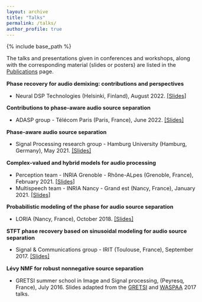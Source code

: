 ```yaml
---
layout: archive
title: "Talks"
permalink: /talks/
author_profile: true
---
```


<style type="text/css">
  body{
  font-size: 11pt;
}
</style>

{% include base_path %}

The talks and presentations given in conferences and workshops, along with the corresponding material (slides or posters) are listed in the [Publications](/pages/publications) page.

**Phase recovery for audio demixing: contributions and perspectives**
* Neural DSP Technologies (Helsinki, Finland), August 2022. [[Slides]](/files/2022_neuraldsp.pdf)

**Contributions to phase-aware audio source separation**
* ADASP group - Télécom Paris (Paris, France), June 2022. [[Slides]](/files/2022_telecom.pdf)

**Phase-aware audio source separation**
* Signal Processing research group - Hamburg University (Hamburg, Germany), May 2021. [[Slides]](/files/2021_sp_hamburg.pdf)

**Complex-valued and hybrid models for audio processing** 
* Perception team - INRIA Grenoble - Rhône-ALpes (Grenoble, France), February 2021. [[Slides]](/files/2021_inria_grenoble.pdf)
* Multispeech team - INRIA Nancy - Grand est (Nancy, France), January 2021. [[Slides]](/files/2021_inria_nancy.pdf)

**Probabilistic modeling of the phase for audio source separation**
* LORIA (Nancy, France), October 2018. [[Slides]](/files/2018_inria_nancy.pdf)

**STFT phase recovery based on sinusoidal modeling for audio source separation**
* Signal & Communications group - IRIT (Toulouse, France), September 2017. [[Slides]](/files/2017_irit_toulouse.pdf)

**Lévy NMF for robust nonnegative source separation**
* GRETSI summer school in Image and Signal processing, (Peyresq, France), July 2016. Slides adapted from the [GRETSI](/files/2017_gretsi.pdf) and [WASPAA](/files/2017_waspaa_levy.pdf) 2017 talks.
